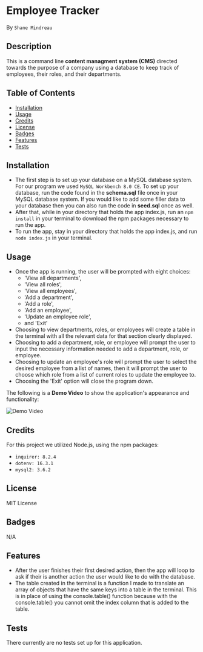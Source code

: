 # Employee Tracker

By `Shane Mindreau`

## Description

This is a command line **content managment system (CMS)** directed towards the purpose of a company using a database to keep track of employees, their roles, and their departments. 

## Table of Contents

- [Installation](#installation)
- [Usage](#usage)
- [Credits](#credits)
- [License](#license)
- [Badges](#badges)
- [Features](#features)
- [Tests](#tests)

## Installation

- The first step is to set up your database on a MySQL database system. For our program we used `MySQL Workbench 8.0 CE`. To set up your database, run the code found in the **schema.sql** file once in your MySQL database system. If you would like to add some filler data to your database then you can also run the code in **seed.sql** once as well.
- After that, while in your directory that holds the app index.js, run an `npm install` in your terminal to download the npm packages necessary to run the app.
- To run the app, stay in your directory that holds the app index.js, and run `node index.js` in your terminal.

## Usage

- Once the app is running, the user will be prompted with eight choices: 
    - 'View all departments',
    - 'View all roles',
    - 'View all employees',
    - 'Add a department',
    - 'Add a role',
    - 'Add an employee',
    - 'Update an employee role',
    -  and 'Exit'
- Choosing to view departments, roles, or employees will create a table in the terminal with all the relevant data for that section clearly displayed.
- Choosing to add a department, role, or employee will prompt the user to input the necessary information needed to add a department, role, or employee.
- Choosing to update an employee's role will prompt the user to select the desired employee from a list of names, then it will prompt the user to choose which role from a list of current roles to update the employee to.
- Choosing the 'Exit' option will close the program down.

The following is a **Demo Video** to show the application's appearance and functionality:

![Demo Video]()

## Credits

For this project we utilized Node.js, using the npm packages:
- `inquirer: 8.2.4`
- `dotenv: 16.3.1`
- `mysql2: 3.6.2`

## License

MIT License

## Badges

N/A

## Features

- After the user finishes their first desired action, then the app will loop to ask if their is another action the user would like to do with the database.
- The table created in the terminal is a function I made to translate an array of objects that have the same keys into a table in the terminal. This is in place of using the console.table() function because with the console.table() you cannot omit the index column that is added to the table.

## Tests

There currently are no tests set up for this application.